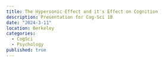 ```yaml
---
title: The Hypersonic Effect and it's Effect on Cognition
description: Presentation for Cog-Sci 1B
date: "2024-3-11"
location: Berkeley
categories:
  - CogSci
  - Psychology
published: true
---
```


<script>
	import Hyper from "../../../lib/components/blog/hyper.svelte"
</script>

<Hyper id="4QvPSkAffIU"/>
